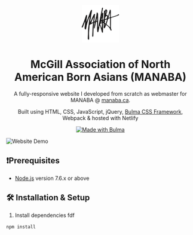 <div align="center">
	<img alt ="MANABA Logo" src="./src/assets/manaba-black-tight.svg" width="100"/>
</div>
<h1 align="center">
	McGill Association of North American Born Asians (MANABA)
</h1>
<p align="center">
	A fully-responsive website I developed from scratch as webmaster for MANABA @ <a href='manaba.ca'>manaba.ca</a>.
</p>
<p align="center">
	Built using HTML, CSS, JavaScript, jQuery, <a href='https://bulma.io/'>Bulma CSS Framework</a>, Webpack & hosted with Netlify
</p>
<p align="center">
    <a href="https://bulma.io">
        <img src="https://bulma.io/images/made-with-bulma--semiblack.png" alt="Made with Bulma" width="128" height="24">
    </a>

</p>

![Website Demo](demo.gif)

## ❗️Prerequisites

-   [Node.js](https://nodejs.org/) version 7.6.x or above

## 🛠 Installation & Setup

1. Install dependencies fdf

```sh
npm install
```
